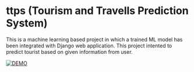 # ttps (Tourism and Travells Prediction System)
This is a machine learning based project in which a trained ML model has been integrated with Django web application. This project intented to predict tourist based on given information from user.

[![DEMO](https://img.youtube.com/vi/aG8FjblQ_YQ/0.jpg)](http://www.youtube.com/watch?v=aG8FjblQ_YQ)

